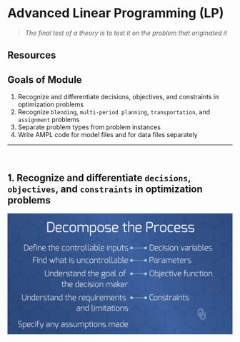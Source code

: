 # Advanced Linear Programming (LP)
> *The final test of a theory is to test it on the problem that originated it*

## Resources


## Goals of Module
1. Recognize and differentiate decisions, objectives, and constraints in optimization problems
2. Recognize `blending`, `multi-period planning`, `transportation`, and `assignment` problems
3. Separate problem types from problem instances
4. Write AMPL code for model files and for data files separately

---
<br>

## 1. Recognize and differentiate `decisions`, `objectives`, and `constraints` in optimization problems
<img src = "Images/lpProblems.png" height = width>
